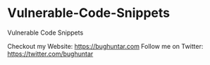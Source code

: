 # Vulnerable-Code-Snippets
Vulnerable Code Snippets


Checkout my Website: https://bughuntar.com
Follow me on Twitter: https://twitter.com/bughuntar
